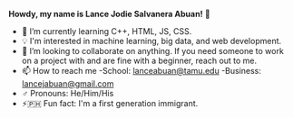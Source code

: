 **Howdy, my name is Lance Jodie Salvanera Abuan!** 👋

<!--
**LanceAbuan/lanceabuan** is a ✨ _special_ ✨ repository because its `README.md` (this file) appears on your GitHub profile.

<!--
Here are some ideas to get you started:
-->


- 🌱 I’m currently learning C++, HTML, JS, CSS.
- 💡 I'm interested in machine learning, big data, and web development.
- 👯 I’m looking to collaborate on anything. If you need someone to work on a project with and are fine with a beginner, reach out to me.
- 📫 How to reach me
  -School: lanceabuan@tamu.edu 
  -Business: lancejabuan@gmail.com
- ♂️ Pronouns: He/Him/His
- ⚡🇵🇭 Fun fact: I'm a first generation immigrant.

